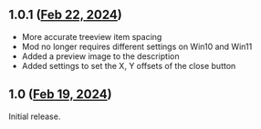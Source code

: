## 1.0.1 ([Feb 22, 2024](https://github.com/ramensoftware/windhawk-mods/blob/ff8816646bb3f5789c6e2564149b2c632ce341d6/mods/classic-explorer-treeview.wh.cpp))

- More accurate treeview item spacing
- Mod no longer requires different settings on Win10 and Win11
- Added a preview image to the description
- Added settings to set the X, Y offsets of the close button

## 1.0 ([Feb 19, 2024](https://github.com/ramensoftware/windhawk-mods/blob/2c5b476b3040ead1e8dae818aa0a5717ef1a2e9e/mods/classic-explorer-treeview.wh.cpp))

Initial release.
